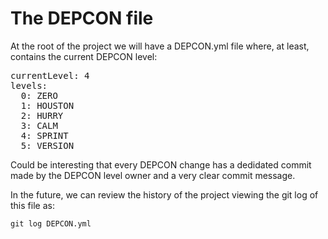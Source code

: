# The DEPCON file

At the root of the project we will have a DEPCON.yml file where, at least, contains the current DEPCON level:

<pre>
currentLevel: 4
levels:
  0: ZERO
  1: HOUSTON
  2: HURRY
  3: CALM
  4: SPRINT
  5: VERSION
</pre>

Could be interesting that every DEPCON change has a dedidated commit made by the DEPCON level owner and a very clear commit message.

In the future, we can review the history of the project viewing the git log of this file as:

`git log DEPCON.yml`

